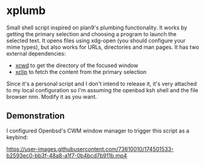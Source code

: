 # xplumb
Small shell script inspired on plan9's plumbing functionality. It works by getting the primary selection and choosing a program to launch the selected text. It opens files using xdg-open (you should configure your mime types), but also works for URLs, directories and man pages. It has two external dependencies:

- [xcwd](https://github.com/schischi/xcwd) to get the directory of the focused window
- [xclip](https://github.com/astrand/xclip) to fetch the content from the primary selection

Since it's a personal script and I don't intend to release it, it's very attached to my local configuration so I'm assuming the openbsd ksh shell and the file browser nnn. Modify it as you want.


## Demonstration
I configured Openbsd's CWM window manager to trigger this script as a keybind:

https://user-images.githubusercontent.com/73610010/174501533-b2593ec0-bb3f-48a8-a1f7-0b4bcd7b911b.mp4

